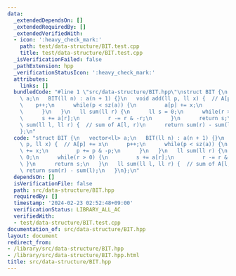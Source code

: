```yaml
---
data:
  _extendedDependsOn: []
  _extendedRequiredBy: []
  _extendedVerifiedWith:
  - icon: ':heavy_check_mark:'
    path: test/data-structure/BIT.test.cpp
    title: test/data-structure/BIT.test.cpp
  _isVerificationFailed: false
  _pathExtension: hpp
  _verificationStatusIcon: ':heavy_check_mark:'
  attributes:
    links: []
  bundledCode: "#line 1 \"src/data-structure/BIT.hpp\"\nstruct BIT {\n   vector<ll>\
    \ a;\n   BIT(ll n) : a(n + 1) {}\n   void add(ll p, ll x) {  // A[p] += x\n  \
    \    p++;\n      while(p < sz(a)) {\n         a[p] += x;\n         p += p & -p;\n\
    \      }\n   }\n   ll sum(ll r) {\n      ll s = 0;\n      while(r > 0) {\n   \
    \      s += a[r];\n         r -= r & -r;\n      }\n      return s;\n   }\n   ll\
    \ sum(ll l, ll r) {  // sum of A[l, r)\n      return sum(r) - sum(l);\n   }\n\
    };\n"
  code: "struct BIT {\n   vector<ll> a;\n   BIT(ll n) : a(n + 1) {}\n   void add(ll\
    \ p, ll x) {  // A[p] += x\n      p++;\n      while(p < sz(a)) {\n         a[p]\
    \ += x;\n         p += p & -p;\n      }\n   }\n   ll sum(ll r) {\n      ll s =\
    \ 0;\n      while(r > 0) {\n         s += a[r];\n         r -= r & -r;\n     \
    \ }\n      return s;\n   }\n   ll sum(ll l, ll r) {  // sum of A[l, r)\n     \
    \ return sum(r) - sum(l);\n   }\n};\n"
  dependsOn: []
  isVerificationFile: false
  path: src/data-structure/BIT.hpp
  requiredBy: []
  timestamp: '2024-02-23 02:52:48+09:00'
  verificationStatus: LIBRARY_ALL_AC
  verifiedWith:
  - test/data-structure/BIT.test.cpp
documentation_of: src/data-structure/BIT.hpp
layout: document
redirect_from:
- /library/src/data-structure/BIT.hpp
- /library/src/data-structure/BIT.hpp.html
title: src/data-structure/BIT.hpp
---
```

